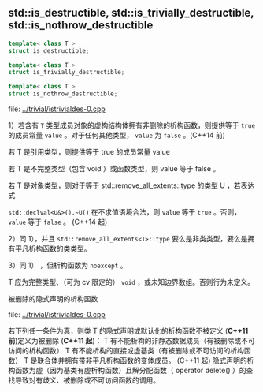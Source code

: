 ## std::is_destructible, std::is_trivially_destructible, std::is_nothrow_destructible

```c++
template< class T >
struct is_destructible;

template< class T >
struct is_trivially_destructible;

template< class T >
struct is_nothrow_destructible;
```

file: [../trivial/istrivialdes-0.cpp](../trivial/istrivialdes-0.cpp)


1）若含有 `T` 类型成员对象的虚构结构体拥有非删除的析构函数，则提供等于 `true` 的成员常量 `value` 。对于任何其他类型， `value` 为 `false` 。(C++14 前)

若 T 是引用类型，则提供等于 true 的成员常量 value

若 T 是不完整类型（包含 void ）或函数类型，则 value 等于 false 。 

若 T 是对象类型，则对于等于 std::remove_all_extents<T>::type 的类型 U ，若表达式 

`std::declval<U&>().~U()` 在不求值语境合法，则 `value` 等于 `true` 。否则， `value` 等于 `false` 。 
(C++14 起)

2）同 1），并且 `std::remove_all_extents<T>::type` 要么是非类类型，要么是拥有平凡析构函数的类类型。 

3）同 1） ，但析构函数为 `noexcept` 。 

T 应为完整类型、（可为 cv 限定的） `void` ，或未知边界数组。否则行为未定义。 



被删除的隐式声明的析构函数

file: [../trivial/istrivialdes-0.cpp](../trivial/istrivialdes-1.cpp)

若下列任一条件为真，则类 T 的隐式声明或默认化的析构函数不被定义 (**C++11 前**)定义为被删除 (**C++11 起**)： 
T 有不能析构的非静态数据成员（有被删除或不可访问的析构函数） 
T 有不能析构的直接或虚基类（有被删除或不可访问的析构函数） 
T 是联合体并拥有带非平凡析构函数的变体成员。 
(C++11 起)
隐式声明的析构函数为虚（因为基类有虚析构函数）且解分配函数（ operator delete() ）的查找导致对有歧义、被删除或不可访问函数的调用。 